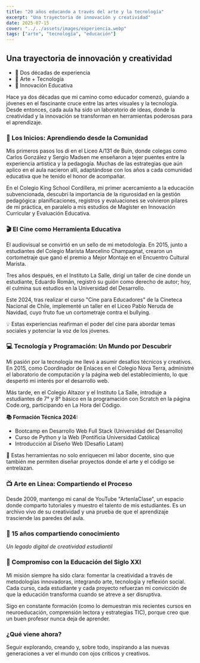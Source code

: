 ```yaml
---
title: "20 años educando a través del arte y la tecnología"
excerpt: "Una trayectoria de innovación y creatividad"
date: 2025-07-15
cover: "../../assets/images/experiencia.webp"
tags: ["arte", "tecnología", "educación"]
---
```


## Una trayectoria de innovación y creatividad

- 📅 Dos décadas de experiencia
- 🎨 Arte + Tecnología
- 🚀 Innovación Educativa

Hace ya dos décadas que mi camino como educador comenzó, guiando a jóvenes en el fascinante cruce entre las artes visuales y la tecnología. Desde entonces, cada aula ha sido un laboratorio de ideas, donde la creatividad y la innovación se transforman en herramientas poderosas para el aprendizaje.

### 🌱 Los Inicios: Aprendiendo desde la Comunidad

Mis primeros pasos los di en el Liceo A/131 de Buin, donde colegas como Carlos González y Sergio Madsen me enseñaron a tejer puentes entre la experiencia artística y la pedagogía. Muchas de las estrategias que aún aplico en el aula nacieron allí, adaptándose con los años a cada comunidad educativa que he tenido el honor de acompañar.

En el Colegio King School Cordillera, mi primer acercamiento a la educación subvencionada, descubrí la importancia de la rigurosidad en la gestión pedagógica: planificaciones, registros y evaluaciones se volvieron pilares de mi práctica, en paralelo a mis estudios de Magíster en Innovación Curricular y Evaluación Educativa.

### 🎬 El Cine como Herramienta Educativa

El audiovisual se convirtió en un sello de mi metodología. En 2015, junto a estudiantes del Colegio Marista Marcelino Champagnat, crearon un cortometraje que ganó el premio a Mejor Montaje en el Encuentro Cultural Marista.

Tres años después, en el Instituto La Salle, dirigí un taller de cine donde un estudiante, Eduardo Román, registró su guión como derecho de autor; hoy, él culmina sus estudios en la Universidad del Desarrollo.

Este 2024, tras realizar el curso "Cine para Educadores" de la Cineteca Nacional de Chile, implementé un taller en el Liceo Pablo Neruda de Navidad, cuyo fruto fue un cortometraje contra el bullying.

💡 Estas experiencias reafirman el poder del cine para abordar temas sociales y potenciar la voz de los jóvenes.

### 💻 Tecnología y Programación: Un Mundo por Descubrir

Mi pasión por la tecnología me llevó a asumir desafíos técnicos y creativos. En 2015, como Coordinador de Enlaces en el Colegio Nova Terra, administré el laboratorio de computación y la página web del establecimiento, lo que despertó mi interés por el desarrollo web.

Más tarde, en el Colegio Altazor y el Instituto La Salle, introduje a estudiantes de 7° y 8° básico en la programación con Scratch en la página Code.org, participando en La Hora del Código.

**📚 Formación Técnica 2024:**

- Bootcamp en Desarrollo Web Full Stack (Universidad del Desarrollo)
- Curso de Python y la Web (Pontificia Universidad Católica)
- Introducción al Diseño Web (Desafío Latam)

🔗 Estas herramientas no solo enriquecen mi labor docente, sino que también me permiten diseñar proyectos donde el arte y el código se entrelazan.

### 📺 Arte en Línea: Compartiendo el Proceso

Desde 2009, mantengo mi canal de YouTube "ArtenlaClase", un espacio donde comparto tutoriales y muestro el talento de mis estudiantes. Es un archivo vivo de su creatividad y una prueba de que el aprendizaje trasciende las paredes del aula.

### 🎨 15 años compartiendo conocimiento

_Un legado digital de creatividad estudiantil_

### 🚀 Compromiso con la Educación del Siglo XXI

Mi misión siempre ha sido clara: fomentar la creatividad a través de metodologías innovadoras, integrando arte, tecnología y reflexión social. Cada curso, cada estudiante y cada proyecto refuerzan mi convicción de que la educación transforma cuando se atreve a ser disruptiva.

Sigo en constante formación (como lo demuestran mis recientes cursos en neuroeducación, comprensión lectora y estrategias TIC), porque creo que un buen profesor nunca deja de aprender.

### ¿Qué viene ahora?

Seguir explorando, creando y, sobre todo, inspirando a las nuevas generaciones a ver el mundo con ojos críticos y creativos.
